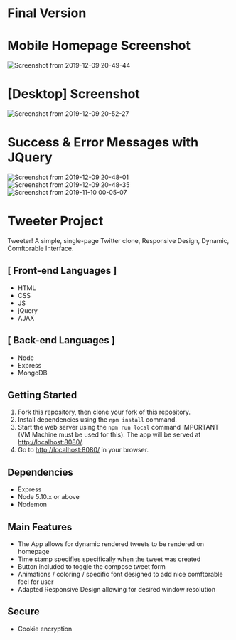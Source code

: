 # Final Version 

# Mobile Homepage Screenshot
![Screenshot from 2019-12-09 20-49-44](https://user-images.githubusercontent.com/48977789/70494126-5a0f7d00-1ac7-11ea-93f4-5d01947f3e12.png)
# [Desktop] Screenshot
![Screenshot from 2019-12-09 20-52-27](https://user-images.githubusercontent.com/48977789/70493866-73fc9000-1ac6-11ea-923c-8136c184233d.png)
# Success & Error Messages with JQuery
![Screenshot from 2019-12-09 20-48-01](https://user-images.githubusercontent.com/48977789/70493869-74952680-1ac6-11ea-889e-1f1a3d16fbaf.png)
![Screenshot from 2019-12-09 20-48-35](https://user-images.githubusercontent.com/48977789/70493868-74952680-1ac6-11ea-9ac0-6bdaa36ecf25.png)
![Screenshot from 2019-11-10 00-05-07](https://user-images.githubusercontent.com/48977789/68540367-3e8d4700-034e-11ea-885a-0ae161702874.jpg)

# Tweeter Project

Tweeter! A simple, single-page Twitter clone, Responsive Design, Dynamic, Comftorable Interface.

## [ Front-end Languages ]
- HTML 
- CSS 
- JS 
- jQuery 
- AJAX 

## [ Back-end Languages ]
- Node
- Express 
- MongoDB

## Getting Started

1. Fork this repository, then clone your fork of this repository.
2. Install dependencies using the `npm install` command.
3. Start the web server using the `npm run local` command IMPORTANT (VM Machine must be used for this). The app will be served at <http://localhost:8080/>.
4. Go to <http://localhost:8080/> in your browser.

## Dependencies
- Express
- Node 5.10.x or above
- Nodemon

## Main Features
- The App allows for dynamic rendered tweets to be rendered on homepage
- Time stamp specifies specifically when the tweet was created
- Button included to toggle the compose tweet form
- Animations / coloring / specific font designed to add nice comftorable feel for user
- Adapted Responsive Design allowing for desired window resolution

## Secure
- Cookie encryption



